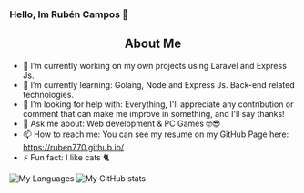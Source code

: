 ### Hello, Im Rubén Campos 👋

<h2 align="center">About Me</h2>


- 🔭 I’m currently working on my own projects using Laravel and Express Js.
- 🌱 I’m currently learning: Golang, Node and Express Js. Back-end related technologies.
- 🤔 I’m looking for help with: Everything, I'll appreciate any contribution or comment that can make me improve in something, and I'll say thanks!
- 💬 Ask me about: Web development & PC Games 🤓😎
- 📫 How to reach me: You can see my resume on my GitHub Page here: https://ruben770.github.io/
- ⚡ Fun fact: I like cats 🐈

<img src="https://github-readme-stats.vercel.app/api/top-langs/?username=ruben770&theme=react&layout=compact" alt="My Languages" />

<img src="https://github-readme-stats.vercel.app/api?username=ruben770&show_icons=true&theme=nord" alt="My GitHub stats" />
